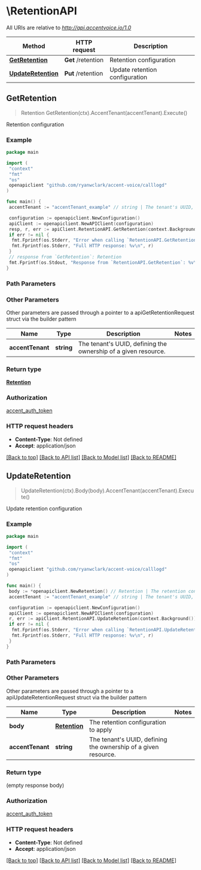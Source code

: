 # \RetentionAPI

All URIs are relative to *<http://api.accentvoice.io/1.0>*

Method | HTTP request | Description
------------- | ------------- | -------------
[**GetRetention**](RetentionAPI.md#GetRetention) | **Get** /retention | Retention configuration
[**UpdateRetention**](RetentionAPI.md#UpdateRetention) | **Put** /retention | Update retention configuration

## GetRetention

> Retention GetRetention(ctx).AccentTenant(accentTenant).Execute()

Retention configuration

### Example

```go
package main

import (
 "context"
 "fmt"
 "os"
 openapiclient "github.com/ryanwclark/accent-voice/calllogd"
)

func main() {
 accentTenant := "accentTenant_example" // string | The tenant's UUID, defining the ownership of a given resource. (optional)

 configuration := openapiclient.NewConfiguration()
 apiClient := openapiclient.NewAPIClient(configuration)
 resp, r, err := apiClient.RetentionAPI.GetRetention(context.Background()).AccentTenant(accentTenant).Execute()
 if err != nil {
  fmt.Fprintf(os.Stderr, "Error when calling `RetentionAPI.GetRetention``: %v\n", err)
  fmt.Fprintf(os.Stderr, "Full HTTP response: %v\n", r)
 }
 // response from `GetRetention`: Retention
 fmt.Fprintf(os.Stdout, "Response from `RetentionAPI.GetRetention`: %v\n", resp)
}
```

### Path Parameters

### Other Parameters

Other parameters are passed through a pointer to a apiGetRetentionRequest struct via the builder pattern

Name | Type | Description  | Notes
------------- | ------------- | ------------- | -------------
 **accentTenant** | **string** | The tenant&#39;s UUID, defining the ownership of a given resource. |

### Return type

[**Retention**](Retention.md)

### Authorization

[accent_auth_token](../README.md#accent_auth_token)

### HTTP request headers

- **Content-Type**: Not defined
- **Accept**: application/json

[[Back to top]](#) [[Back to API list]](../README.md#documentation-for-api-endpoints)
[[Back to Model list]](../README.md#documentation-for-models)
[[Back to README]](../README.md)

## UpdateRetention

> UpdateRetention(ctx).Body(body).AccentTenant(accentTenant).Execute()

Update retention configuration

### Example

```go
package main

import (
 "context"
 "fmt"
 "os"
 openapiclient "github.com/ryanwclark/accent-voice/calllogd"
)

func main() {
 body := *openapiclient.NewRetention() // Retention | The retention configuration to apply
 accentTenant := "accentTenant_example" // string | The tenant's UUID, defining the ownership of a given resource. (optional)

 configuration := openapiclient.NewConfiguration()
 apiClient := openapiclient.NewAPIClient(configuration)
 r, err := apiClient.RetentionAPI.UpdateRetention(context.Background()).Body(body).AccentTenant(accentTenant).Execute()
 if err != nil {
  fmt.Fprintf(os.Stderr, "Error when calling `RetentionAPI.UpdateRetention``: %v\n", err)
  fmt.Fprintf(os.Stderr, "Full HTTP response: %v\n", r)
 }
}
```

### Path Parameters

### Other Parameters

Other parameters are passed through a pointer to a apiUpdateRetentionRequest struct via the builder pattern

Name | Type | Description  | Notes
------------- | ------------- | ------------- | -------------
 **body** | [**Retention**](Retention.md) | The retention configuration to apply |
 **accentTenant** | **string** | The tenant&#39;s UUID, defining the ownership of a given resource. |

### Return type

 (empty response body)

### Authorization

[accent_auth_token](../README.md#accent_auth_token)

### HTTP request headers

- **Content-Type**: Not defined
- **Accept**: application/json

[[Back to top]](#) [[Back to API list]](../README.md#documentation-for-api-endpoints)
[[Back to Model list]](../README.md#documentation-for-models)
[[Back to README]](../README.md)
